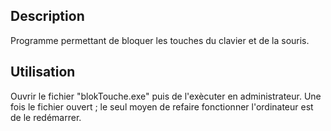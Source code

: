 ## Description
Programme permettant de bloquer les touches du clavier et de la souris.

## Utilisation
Ouvrir le fichier "blokTouche.exe" puis de l'exècuter en administrateur.
Une fois le fichier ouvert ; le seul moyen de refaire fonctionner l'ordinateur est de le redémarrer.
